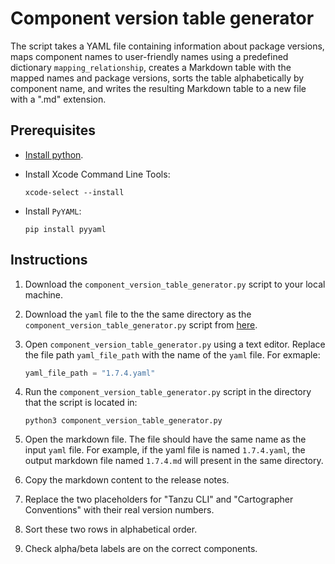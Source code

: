 # Component version table generator

The script takes a YAML file containing information about package versions, maps component names to user-friendly names using a predefined dictionary `mapping_relationship`, creates a Markdown table with the mapped names and package versions, sorts the table alphabetically by component name, and writes the resulting Markdown table to a new file with a ".md" extension.

## Prerequisites

- [Install python](https://www.python.org/downloads/).

- Install Xcode Command Line Tools:

    ```console
    xcode-select --install
    ```

- Install `PyYAML`:

    ```console
    pip install pyyaml
    ```

## Instructions

1. Download the `component_version_table_generator.py` script to your local machine.

2. Download the `yaml` file to the the same directory as the `component_version_table_generator.py` script from [here](https://artifactory.eng.vmware.com/ui/native/tap-builds-generic-local/).

3. Open `component_version_table_generator.py` using a text editor. Replace the file path `yaml_file_path` with the name of the `yaml` file. For exmaple:

    ```py
    yaml_file_path = "1.7.4.yaml"
    ```

4. Run the `component_version_table_generator.py` script in the directory that the script is located in:

    ```console
    python3 component_version_table_generator.py
    ```

5. Open the markdown file. The file should have the same name as the input `yaml` file. For example, if the yaml file is named `1.7.4.yaml`, the output markdown file named `1.7.4.md` will present in the same directory.

6. Copy the markdown content to the release notes.

7. Replace the two placeholders for "Tanzu CLI" and "Cartographer Conventions" with their real version numbers.

8. Sort these two rows in alphabetical order.

9. Check alpha/beta labels are on the correct components.
